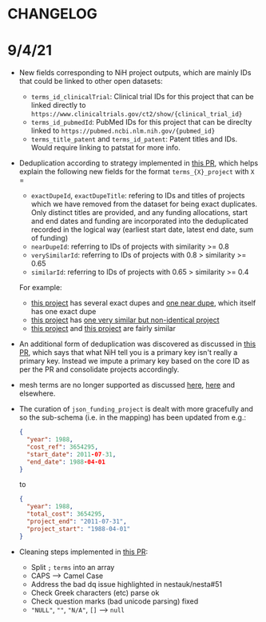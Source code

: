 # CHANGELOG

# 9/4/21

* New fields corresponding to NiH project outputs, which are mainly IDs that could be linked to other open datasets:

    * `terms_id_clinicalTrial`: Clinical trial IDs for this project that can be linked directly to `https://www.clinicaltrials.gov/ct2/show/{clinical_trial_id}`
    * `terms_id_pubmedId`: PubMed IDs for this project that can be direclty linked to `https://pubmed.ncbi.nlm.nih.gov/{pubmed_id}`
    * `terms_title_patent` and `terms_id_patent`: Patent titles and IDs. Would require linking to patstat for more info.

* Deduplication according to strategy implemented in [this PR](nestauk/nesta#300), which helps explain the following new fields for the format `terms_{X}_project` with `X` =

    * `exactDupeId`, `exactDupeTitle`: refering to IDs and titles of projects which we have removed from the dataset for being exact duplicates. Only distinct titles are provided, and any funding allocations, start and end dates and funding are incorporated into the deduplicated recorded in the logical way (earliest start date, latest end date, sum of funding)
    * `nearDupeId`: referring to IDs of projects with similarity >= 0.8
    * `verySimilarId`: referring to IDs of projects with 0.8 > similarity >= 0.65
    * `similarId`: referring to IDs of projects with 0.65 > similarity >= 0.4
    
    For example:
    
    * [this project](https://search-general-wvbdcvn3kmpz6lvjo2nkx36pbu.eu-west-2.es.amazonaws.com/nih_v0/_search?q=_id:2180092) has several exact dupes and [one near dupe](https://search-general-wvbdcvn3kmpz6lvjo2nkx36pbu.eu-west-2.es.amazonaws.com/nih_v0/_search?q=_id:3297189), which itself has one exact dupe
    * [this project](https://search-general-wvbdcvn3kmpz6lvjo2nkx36pbu.eu-west-2.es.amazonaws.com/nih_v0/_search?q=_id:100160) has [one very similar but non-identical project](https://search-general-wvbdcvn3kmpz6lvjo2nkx36pbu.eu-west-2.es.amazonaws.com/nih_v0/_search?q=_id:100296)
    * [this project](https://search-general-wvbdcvn3kmpz6lvjo2nkx36pbu.eu-west-2.es.amazonaws.com/nih_v0/_search?q=_id:100074) and [this project](https://search-general-wvbdcvn3kmpz6lvjo2nkx36pbu.eu-west-2.es.amazonaws.com/nih_v0/_search?q=_id:7220147) are fairly similar
    
    
    
* An additional form of deduplication was discovered as discussed in [this PR](nestauk/nesta#337), which says that what NiH tell you is a primary key isn't really a primary key. Instead we impute a primary key based on the core ID as per the PR and consolidate projects accordingly.

* mesh terms are no longer supported as discussed [here](https://github.com/nestauk/nesta/pull/328#discussion_r512646286), [here](https://data-analytic-nesta.slack.com/archives/CK76G6NDD/p1603801230010600) and elsewhere.

* The curation of `json_funding_project` is dealt with more gracefully and so the sub-schema (i.e. in the mapping) has been updated from e.g.:

    ```json
    {
      "year": 1988,
      "cost_ref": 3654295,
      "start_date": 2011-07-31,
      "end_date": 1988-04-01
    }
    ```
    
    to
    
    ```json
    {
      "year": 1988,
      "total_cost": 3654295,
      "project_end": "2011-07-31",
      "project_start": "1988-04-01"
    }
    ```
    
* Cleaning steps implemented in [this PR](nestauk/nesta#327):

     * Split `;` `terms` into an array
     * CAPS --> Camel Case
     * Address the bad dq issue highlighted in nestauk/nesta#51
     * Check Greek characters (etc) parse ok
     * Check question marks (bad unicode parsing) fixed
     * `"NULL"`, `""`, `"N/A"`, `[]` --> `null`
     
     
